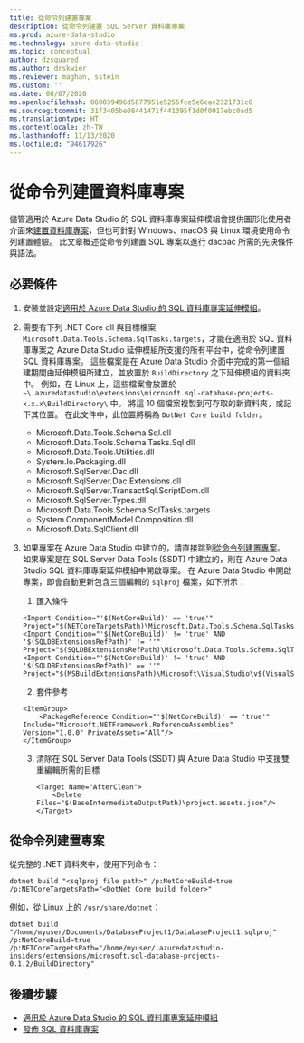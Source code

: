 ```yaml
---
title: 從命令列建置專案
description: 從命令列建置 SQL Server 資料庫專案
ms.prod: azure-data-studio
ms.technology: azure-data-studio
ms.topic: conceptual
author: dzsquared
ms.author: drskwier
ms.reviewer: maghan, sstein
ms.custom: ''
ms.date: 08/07/2020
ms.openlocfilehash: 060039496d5877951e5255fce5e6cac2321731c6
ms.sourcegitcommit: 31f3405be08441471f441395f1d0f0017ebc0ad5
ms.translationtype: HT
ms.contentlocale: zh-TW
ms.lasthandoff: 11/13/2020
ms.locfileid: "94617926"
---
```

# <a name="build-a-database-project-from-command-line"></a>從命令列建置資料庫專案

儘管適用於 Azure Data Studio 的 SQL 資料庫專案延伸模組會提供圖形化使用者介面來[建置資料庫專案](sql-database-project-extension-build.md)，但也可針對 Windows、macOS 與 Linux 環境使用命令列建置體驗。 此文章概述從命令列建置 SQL 專案以進行 dacpac 所需的先決條件與語法。

## <a name="prerequisites"></a>必要條件

1. 安裝並設定[適用於 Azure Data Studio 的 SQL 資料庫專案延伸模組](sql-database-project-extension.md)。

2. 需要有下列 .NET Core dll 與目標檔案 `Microsoft.Data.Tools.Schema.SqlTasks.targets`，才能在適用於 SQL 資料庫專案之 Azure Data Studio 延伸模組所支援的所有平台中，從命令列建置 SQL 資料庫專案。 這些檔案是在 Azure Data Studio 介面中完成的第一個組建期間由延伸模組所建立，並放置於 `BuildDirectory` 之下延伸模組的資料夾中。  例如，在 Linux 上，這些檔案會放置於 `~\.azuredatastudio\extensions\microsoft.sql-database-projects-x.x.x\BuildDirectory\` 中。  將這 10 個檔案複製到可存取的新資料夾，或記下其位置。  在此文件中，此位置將稱為 `DotNet Core build folder`。

    - Microsoft.Data.Tools.Schema.Sql.dll
    - Microsoft.Data.Tools.Schema.Tasks.Sql.dll
    - Microsoft.Data.Tools.Utilities.dll
    - System.Io.Packaging.dll
    - Microsoft.SqlServer.Dac.dll
    - Microsoft.SqlServer.Dac.Extensions.dll
    - Microsoft.SqlServer.TransactSql.ScriptDom.dll
    - Microsoft.SqlServer.Types.dll
    - Microsoft.Data.Tools.Schema.SqlTasks.targets
    - System.ComponentModel.Composition.dll
    - Microsoft.Data.SqlClient.dll

3. 如果專案在 Azure Data Studio 中建立的，請直接跳到[從命令列建置專案](#build-the-project-from-the-command-line)。 如果專案是在 SQL Server Data Tools (SSDT) 中建立的，則在 Azure Data Studio SQL 資料庫專案延伸模組中開啟專案。  在 Azure Data Studio 中開啟專案，即會自動更新包含三個編輯的 `sqlproj` 檔案，如下所示：

    1. 匯入條件

    ```console
    <Import Condition="'$(NetCoreBuild)' == 'true'" Project="$(NETCoreTargetsPath)\Microsoft.Data.Tools.Schema.SqlTasks.targets"/> 
    <Import Condition="'$(NetCoreBuild)' != 'true' AND '$(SQLDBExtensionsRefPath)' != ''" Project="$(SQLDBExtensionsRefPath)\Microsoft.Data.Tools.Schema.SqlTasks.targets"/>
    <Import Condition="'$(NetCoreBuild)' != 'true' AND '$(SQLDBExtensionsRefPath)' == ''" Project="$(MSBuildExtensionsPath)\Microsoft\VisualStudio\v$(VisualStudioVersion)\SSDT\Microsoft.Data.Tools.Schema.SqlTasks.targets"/>
    ```

    2. 套件參考

    ```console
    <ItemGroup>
        <PackageReference Condition="'$(NetCoreBuild)' == 'true'" Include="Microsoft.NETFramework.ReferenceAssemblies" Version="1.0.0" PrivateAssets="All"/>
    </ItemGroup>
    ```

    3. 清除在 SQL Server Data Tools (SSDT) 與 Azure Data Studio 中支援雙重編輯所需的目標

        ```console
        <Target Name="AfterClean">
            <Delete Files="$(BaseIntermediateOutputPath)\project.assets.json"/>
        </Target>
        ```

## <a name="build-the-project-from-the-command-line"></a>從命令列建置專案

從完整的 .NET 資料夾中，使用下列命令：

```console
dotnet build "<sqlproj file path>" /p:NetCoreBuild=true /p:NETCoreTargetsPath="<DotNet Core build folder>"
```

例如，從 Linux 上的 `/usr/share/dotnet`：

```console
dotnet build "/home/myuser/Documents/DatabaseProject1/DatabaseProject1.sqlproj" /p:NetCoreBuild=true /p:NETCoreTargetsPath="/home/myuser/.azuredatastudio-insiders/extensions/microsoft.sql-database-projects-0.1.2/BuildDirectory"  
```

## <a name="next-steps"></a>後續步驟

- [適用於 Azure Data Studio 的 SQL 資料庫專案延伸模組](sql-database-project-extension.md)
- [發佈 SQL 資料庫專案](sql-database-project-extension-build.md#publish-a-database-project)
